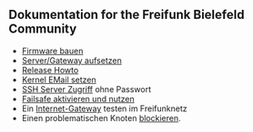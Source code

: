 
## Dokumentation for the Freifunk Bielefeld Community

 * [Firmware bauen](https://github.com/freifunk-bielefeld/firmware/blob/master/README.md)
 * [Server/Gateway aufsetzen](https://github.com/freifunk-bielefeld/server-config/blob/master/README.md)
 * [Release Howto](release_howto.md)
 * [Kernel EMail setzen](kernel_email.md)
 * [SSH Server Zugriff](ssh_keys.md) ohne Passwort
 * [Failsafe aktivieren und nutzen](access_failssafe.md)
 * Ein [Internet-Gateway](gateway_testing.md) testen im Freifunknetz
 * Einen problematischen Knoten [blockieren](block_node.md).
